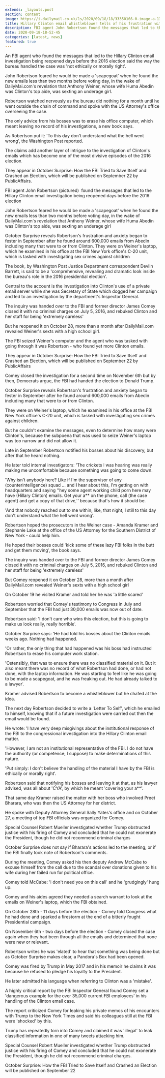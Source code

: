 ```yaml
---
extends: _layouts.post
section: content
image: https://i.dailymail.co.uk/1s/2020/09/18/18/33350166-0-image-a-131_1600449704626.jpg 
title: Hillary Clinton email whistleblower tells of his frustration with FBI 
description: FBI agent John Robertson found the messages that led to the Hillary Clinton email investigation being reopened days before the 2016 election. 
date: 2020-09-18-18-52-45 
categories: [latest, news] 
featured: true 
--- 
```

An FBI agent who found the messages that led to the Hillary Clinton email investigation being reopened days before the 2016 election said the way the bureau handled the case was 'not ethically or morally right'.

John Robertson feared he would be made a 'scapegoat' when he found the new emails less than two months before voting day, in the wake of DailyMai.com's revelation that Anthony Weiner, whose wife Huma Abedin was Clinton's top aide, was sexting an underage girl.

Robertson watched nervously as the bureau did nothing for a month until he went outside the chain of command and spoke with the US Attorney's office overseeing the case.

The only advice from his bosses was to erase his office computer, which meant leaving no record of his investigations, a new book says.

As Robertson put it: 'To this day don't understand what the hell went wrong', the Washington Post reported. 

The claims add another layer of intrigue to the investigation of Clinton's emails which has become one of the most divisive episodes of the 2016 election.

They appear in October Surprise: How the FBI Tried to Save Itself and Crashed an Election, which will be published on September 22 by PublicAffairs. 

FBI agent John Robertson (pictured)  found the messages that led to the Hillary Clinton email investigation being reopened days before the 2016 election

John Robertson feared he would be made a 'scapegoat' when he found the new emails less than two months before voting day, in the wake of DailyMai.com's revelation that Anthony Weiner, whose wife Huma Abedin was Clinton's top aide, was sexting an underage girl

October Surprise reveals Robertson's frustration and anxiety began to fester in September after he found around 600,000 emails from Abedin including many that were to or from Clinton. They were on Weiner's laptop, which he examined in his office at the FBI New York office's C-20 unit, which is tasked with investigating sex crimes against children

The book, by Washington Post Justice Department correspondent Devlin Barrett, is said to be a 'comprehensive, revealing and dramatic look inside the bureau's role in the 2016 presidential election'.

Central to the account is the investigation into Clinton's use of a private email server while she was Secretary of State which dogged her campaign and led to an investigation by the department's Inspector General.

The inquiry was handed over to the FBI and former director James Comey closed it with no criminal charges on July 5, 2016, and rebuked Clinton and her staff for being 'extremely careless'

But he reopened it on October 28, more than a month after DailyMail.com revealed Weiner's sexts with a high school girl.

The FBI seized Weiner's computer and the agent who was tasked with going through it was Robertson - who found yet more Clinton emails.

They appear in October Surprise: How the FBI Tried to Save Itself and Crashed an Election, which will be published on September 22 by PublicAffairs

Comey closed the investigation for a second time on November 6th but by then, Democrats argue, the FBI had handed the election to Donald Trump.

October Surprise reveals Robertson's frustration and anxiety began to fester in September after he found around 600,000 emails from Abedin including many that were to or from Clinton.

They were on Weiner's laptop, which he examined in his office at the FBI New York office's C-20 unit, which is tasked with investigating sex crimes against children.

But he couldn't examine the messages, even to determine how many were Clinton's, because the subpoena that was used to seize Weiner's laptop was too narrow and did not allow it.

Late in September Robertson notified his bosses about his discovery, but after that he heard nothing.

He later told internal investigators: 'The crickets I was hearing was really making me uncomfortable because something was going to come down.

'Why isn't anybody here? Like if I'm the supervisor of any (counterintelligence) squad … and I hear about this, I'm getting on with headquarters and saying ''hey some agent working child porn here may have (Hillary Clinton) emails. Get your a** on the phone, call (the case agent) and get a copy of that drive,'' because that's how it should be.

'And that nobody reached out to me within, like, that night, I still to this day don't understand what the hell went wrong'.

Robertson hoped the prosecutors in the Weiner case - Amanda Kramer and Stephanie Lake at the office of the US Attorney for the Southern District of New York - could help him.

He hoped their bosses could 'kick some of these lazy FBI folks in the butt and get them moving', the book says.

The inquiry was handed over to the FBI and former director James Comey closed it with no criminal charges on July 5, 2016, and rebuked Clinton and her staff for being 'extremely careless'

But Comey reopened it on October 28, more than a month after DailyMail.com revealed Weiner's sexts with a high school girl

On October 19 he visited Kramer and told her he was 'a little scared'

Robertson worried that Comey's testimony to Congress in July and September that the FBI had just 30,000 emails was now out of date.

Robertson said: 'I don't care who wins this election, but this is going to make us look really, really horrible'.

October Surprise says: 'He had told his bosses about the Clinton emails weeks ago. Nothing had happened.

'Or rather, the only thing that had happened was his boss had instructed Robertson to erase his computer work station.

'Ostensibly, that was to ensure there was no classified material on it. But it also meant there was no record of what Robertson had done, or had not done, with the laptop information. He was starting to feel like he was going to be made a scapegoat, and he was freaking out. He had already talked to a lawyer'.

Kramer advised Robertson to become a whistleblower but he chafed at the idea.

The next day Robertson decided to write a 'Letter To Self', which he emailed to himself, knowing that if a future investigation were carried out then the email would be found.

He wrote: 'I have very deep misgivings about the institutional response of the FBI to the congressional investigation into the Hillary Clinton email matter.

'However, I am not an institutional representative of the FBI. I do not have the authority (or competence, I suppose) to make determinations of this nature.

'Put simply: I don't believe the handling of the material I have by the FBI is ethically or morally right'.

Robertson said that notifying his bosses and leaving it at that, as his lawyer advised, was all about 'CYA', by which he meant 'covering your a**'.

That same day Kramer raised the matter with her boss who involved Preet Bharara, who was then the US Attorney for her district.

He spoke with Deputy Attorney General Sally Yates's office and on October 27, a meeting of top FBI officials was organized for Comey.

Special Counsel Robert Mueller investigated whether Trump obstructed justice with his firing of Comey and concluded that he could not exonerate the President, though he did not recommend criminal charges

October Surprise does not say if Bharara's actions led to the meeting, or if the FBI finally took note of Robertson's comments.

During the meeting, Comey asked his then deputy Andrew McCabe to excuse himself from the call due to the scandal over donations given to his wife during her failed run for political office.

Comey told McCabe: 'I don't need you on this call' and he 'grudgingly' hung up.

Comey and his aides agreed they needed a search warrant to look at the emails on Weiner's laptop, which the FBI obtained.

On October 28th - 11 days before the election - Comey told Congress what he had done and sparked a firestorm at the end of a bitterly fought Presidential campaign.

On November 6th - two days before the election - Comey closed the case again when they had been through all the emails and determined that none were new or relevant.

Robertson writes he was 'elated' to hear that something was being done but as October Surprise makes clear, a Pandora's Box had been opened.

Comey was fired by Trump in May 2017 and in his memoir he claims it was because he refused to pledge his loyalty to the President.

He later admitted his language when referring to Clinton was a 'mistake'.

A highly critical report by the FBI Inspector General found Comey set a 'dangerous example for the over 35,000 current FBI employees' in his handling of the Clinton email case.

The report criticized Comey for leaking his private memos of his encounters with Trump to the New York Times and said his colleagues still at the FBI were 'shocked' by this.

Trump has repeatedly torn into Comey and claimed it was 'illegal' to leak classified information in one of many tweets attacking him.

Special Counsel Robert Mueller investigated whether Trump obstructed justice with his firing of Comey and concluded that he could not exonerate the President, though he did not recommend criminal charges.

October Surprise: How the FBI Tried to Save Itself and Crashed an Election will be published on September 22 

